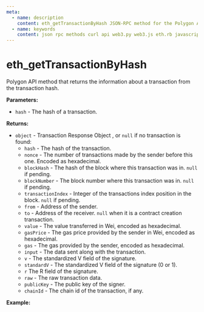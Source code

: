 ```yaml
---
meta:
  - name: description
    content: eth_getTransactionByHash JSON-RPC method for the Polygon API available with examples in web3.js, web3.py, eth.rb, and cURL.
  - name: keywords
    content: json rpc methods curl api web3.py web3.js eth.rb javascript python ruby polygon 
---
```


# eth_getTransactionByHash

Polygon API method that returns the information about a transaction from the transaction hash.   

**Parameters:**  

* `hash` - The hash of a transaction.

**Returns:** 

* `object` - Transaction Response Object , or `null` if no transaction is found:
  * `hash` - The hash of the transaction.
  * `nonce` - The number of transactions made by the sender before this one. Encoded as hexadecimal.
  * `blockHash` - The hash of the block where this transaction was in. `null` if pending.
  * `blockNumber` - The block number where this transaction was in. `null` if pending.
  * `transactionIndex` - Integer of the transactions index position in the block. `null` if pending.
  * `from` - Address of the sender.
  * `to` - Address of the receiver. `null` when it is a contract creation transaction.
  * `value` - The value transferred in Wei, encoded as hexadecimal.
  * `gasPrice` - The gas price provided by the sender in Wei, encoded as hexadecimal.
  * `gas` - The gas provided by the sender, encoded as hexadecimal.
  * `input` - The data sent along with the transaction.
  * `v` - The standardized V field of the signature.
  * `standardV` - The standardized V field of the signature (0 or 1).
  * `r` The R field of the signature.
  * `raw` - The raw transaction data.
  * `publicKey` - The public key of the signer.
  * `chainId` - The chain id of the transaction, if any. 

**Example:**

<CodeSwitcher :languages="{js:'web3.js', py:'web3.py', rb:'eth.rb', cr:'cURL'}">
<template v-slot:js>

``` js
const Web3 = require("web3");
const node_url = "CHAINSTACK_NODE_URL";
const web3 = new Web3(node_url);
web3.eth.getTransaction("0x4b22e75f12d8d68a8b3d174782b75bdbfa51f489cfd7127ecdd70d10483984c5", (err, tx) => {
  console.log(tx)
})
```

</template>
<template v-slot:py>

``` py
from web3 import Web3  
node_url = "CHAINSTACK_NODE_URL" 
web3 = Web3(Web3.HTTPProvider(node_url)) 
print(web3.eth.get_transaction("0x4b22e75f12d8d68a8b3d174782b75bdbfa51f489cfd7127ecdd70d10483984c5")) 
```

</template>
<template v-slot:rb>

``` rb
require "eth"
client = Eth::Client.create "CHAINSTACK_NODE_URL"
response = client.eth_get_transaction_by_hash("0x4b22e75f12d8d68a8b3d174782b75bdbfa51f489cfd7127ecdd70d10483984c5")
puts response["result"]
```

</template>
<template v-slot:cr>

``` sh
curl -X POST "CHAINSTACK_NODE_URL" \
  -H "Content-Type: application/json" \
  --data '{"method":"eth_getTransactionByHash","params":["0x4b22e75f12d8d68a8b3d174782b75bdbfa51f489cfd7127ecdd70d10483984c5"],"id":1,"jsonrpc":"2.0"}'
```

</template>
</CodeSwitcher>